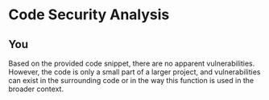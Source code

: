 # Code Security Analysis

## You
Based on the provided code snippet, there are no apparent vulnerabilities. However, the code is only a small part of a larger project, and vulnerabilities can exist in the surrounding code or in the way this function is used in the broader context.

